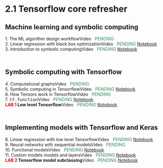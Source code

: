 # 2.1 Tensorflow core refresher
<style>.timeline .timeline-item {margin-bottom: 0rem;}</style>
<div class="timeline">
    <h2>Machine learning and symbolic computing</h2>
<div class="timeline-item">
        <div class="timeline-left"><span class="timeline-icon"></span></div>
        <div class="timeline-content"> 1. The ML algorithm design workflow<span class="chip float-right">Video &nbsp; <font color="SeaGreen">PENDING</font></span></div>        
    </div><div class="timeline-item">
        <div class="timeline-left"><span class="timeline-icon"></span></div>
        <div class="timeline-content"> 2. Linear regression with black box optimization<span class="chip float-right">Video &nbsp; <font color="SeaGreen">PENDING</font></span><span class="chip float-right">
                <a href="02.01 - NOTES 01 - Linear regression black box optimization.html"> Notebook</a>
            </span></div>        
    </div><div class="timeline-item">
        <div class="timeline-left"><span class="timeline-icon"></span></div>
        <div class="timeline-content"> 3. Introduction to symbolic computing<span class="chip float-right">Video &nbsp; <font color="SeaGreen">PENDING</font></span><span class="chip float-right">
                <a href="02.01 - NOTES 02 - Symbolic computing for ML.html"> Notebook</a>
            </span></div>        
    </div><h2><br/>Symbolic computing with Tensorflow</h2>
<div class="timeline-item">
        <div class="timeline-left"><span class="timeline-icon"></span></div>
        <div class="timeline-content"> 4. Computational graphs<span class="chip float-right">Video &nbsp; <font color="SeaGreen">PENDING</font></span></div>        
    </div><div class="timeline-item">
        <div class="timeline-left"><span class="timeline-icon"></span></div>
        <div class="timeline-content"> 5. Symbolic computing in Tensorflow<span class="chip float-right">Video &nbsp; <font color="SeaGreen">PENDING</font></span><span class="chip float-right">
                <a href="02.01 - NOTES 03 - TF for symbolic computing.html"> Notebook</a>
            </span></div>        
    </div><div class="timeline-item">
        <div class="timeline-left"><span class="timeline-icon"></span></div>
        <div class="timeline-content"> 6. How Tensors work in Tensorflow<span class="chip float-right">Video &nbsp; <font color="SeaGreen">PENDING</font></span></div>        
    </div><div class="timeline-item">
        <div class="timeline-left"><span class="timeline-icon"></span></div>
        <div class="timeline-content"> 7. <tt>tf.function</tt><span class="chip float-right">Video &nbsp; <font color="SeaGreen">PENDING</font></span><span class="chip float-right">
                <a href="02.01 - NOTES 04 - Using tf.function.html"> Notebook</a>
            </span></div>        
    </div><div class="timeline-item">
        <div class="timeline-left"><span class="timeline-icon"></span></div>
        <div class="timeline-content"> <b><font color="red">LAB 1</font> Low level Tensorflow</b><span class="chip float-right">Video &nbsp; <font color="SeaGreen">PENDING</font></span><span class="chip float-right">
                <a href="02.01 - LAB 01 - Low level Tensorflow.html"> Notebook</a>
            </span></div>        
    </div><h2><br/>Implementing models with Tensorflow and Keras</h2>
<div class="timeline-item">
        <div class="timeline-left"><span class="timeline-icon"></span></div>
        <div class="timeline-content"> 8. Linear regression with low level Tensorflow<span class="chip float-right">Video &nbsp; <font color="SeaGreen">PENDING</font></span><span class="chip float-right">
                <a href="02.01 - NOTES 05 - Linear regression with low level Tensorflow.html"> Notebook</a>
            </span></div>        
    </div><div class="timeline-item">
        <div class="timeline-left"><span class="timeline-icon"></span></div>
        <div class="timeline-content"> 9. Neural networks with sequential models<span class="chip float-right">Video &nbsp; <font color="SeaGreen">PENDING</font></span></div>        
    </div><div class="timeline-item">
        <div class="timeline-left"><span class="timeline-icon"></span></div>
        <div class="timeline-content"> 10. Functional models<span class="chip float-right">Video &nbsp; <font color="SeaGreen">PENDING</font></span><span class="chip float-right">
                <a href="02.01 - NOTES 06 - Functional and sequential models.html"> Notebook</a>
            </span></div>        
    </div><div class="timeline-item">
        <div class="timeline-left"><span class="timeline-icon"></span></div>
        <div class="timeline-content"> 11. Custom models models and layers<span class="chip float-right">Video &nbsp; <font color="SeaGreen">PENDING</font></span><span class="chip float-right">
                <a href="02.01 - NOTES 07 - Keras and custom models for linear regression.html"> Notebook</a>
            </span></div>        
    </div><div class="timeline-item">
        <div class="timeline-left"><span class="timeline-icon"></span></div>
        <div class="timeline-content"> <b><font color="red">LAB 2</font> Tensorflow model subclassing</b><span class="chip float-right">Video &nbsp; <font color="SeaGreen">PENDING</font></span><span class="chip float-right">
                <a href="02.01 - LAB 02 - Tensorflow model subclassing.html"> Notebook</a>
            </span></div>        
    </div>
</div>